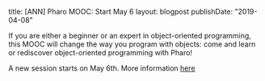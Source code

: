 title: [ANN] Pharo MOOC: Start May 6
layout: blogpost
publishDate: "2019-04-08"

If you are either a beginner or an expert in object-oriented programming, this MOOC will change the way you program with objects: come and learn or rediscover object-oriented programming with Pharo!

A new session starts on May 6th. More information [here](https://www.fun-mooc.fr/courses/course-v1%3Ainria%2B41010%2Bself_paced/about)